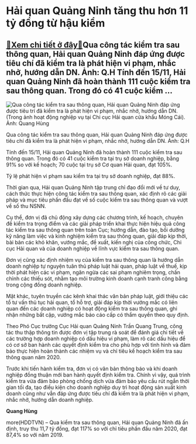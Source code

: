 Hải quan Quảng Ninh tăng thu hơn 11 tỷ đồng từ hậu kiểm
=======================================================

[:gift:Xem chi tiết ở đây:gift:](https://hddtvn.com/hai-quan-quang-ninh-tang-thu-hon-11-ty-dong-tu-hau-kiem-2/)Qua công tác kiểm tra sau thông quan, Hải quan Quảng Ninh đáp ứng được tiêu chí đã kiểm tra là phát hiện vi phạm, nhắc nhở, hướng dẫn DN. Ảnh: Q.H Tính đến 15/11, Hải quan Quảng Ninh đã hoàn thành 111 cuộc kiểm tra sau thông quan. Trong đó có 41 cuộc kiểm …
-----------------------------------------------------------------------------------------------------------------------------------------------------------------------------------------------------------------------------------------------------------------





![Qua công tác kiểm tra sau thông quan, Hải quan Quảng Ninh đáp ứng được tiêu trí đã kiểm tra là phát hiện vi phạm, nhắc nhở, hướng dẫn DN. (Trong ảnh hoạt động nghiệp vụ tại Chi cục Hải quan cửa khẩu Móng Cái). Ảnh: Quang Hùng](https://hddtvn.com/wp-content/uploads/2021/01/4906_IMG_5336.jpg "Qua công tác kiểm tra sau thông quan, Hải quan Quảng Ninh đáp ứng được tiêu trí đã kiểm tra là phát hiện vi phạm, nhắc nhở, hướng dẫn DN. (Trong ảnh hoạt động nghiệp vụ tại Chi cục Hải quan cửa khẩu Móng Cái). Ảnh: Quang Hùng")


Qua công tác kiểm tra sau thông quan, Hải quan Quảng Ninh đáp ứng được tiêu chí đã kiểm tra là phát hiện vi phạm, nhắc nhở, hướng dẫn DN. Ảnh: Q.H



Tính đến 15/11, Hải quan Quảng Ninh đã hoàn thành 111 cuộc kiểm tra sau thông quan. Trong đó có 41 cuộc kiểm tra tại trụ sở doanh nghiệp, bằng 91% so với kế hoạch; 70 cuộc tại trụ sở Cơ quan Hải quan, đạt 105%.


Tỷ lệ phát hiện vi phạm sau kiểm tra tại trụ sở doanh nghiệp, đạt 88%.


Thời gian qua, Hải quan Quảng Ninh tập trung chỉ đạo đổi mới về tư duy, cách thức thực hiện công tác kiểm tra sau thông quan, xác định rõ các giải pháp và mục tiêu phấn đấu đạt về số cuộc kiểm tra sau thông quan và vượt về số thu NSNN.


Cụ thể, đơn vị đã chủ động xây dựng các chương trình, kế hoạch, chuyên đề kiểm tra trọng điểm và các giải pháp triển khai thực hiện hiệu quả công tác kiểm tra sau thông quan trên toàn Cục; hướng dẫn, đào tạo, bồi dưỡng kỹ năng làm việc và kinh nghiệm kiểm tra sau thông quan, giải đáp kịp thời, bài bản các khó khăn, vướng mắc, đề xuất, kiến nghị của công chức, Chi cục Hải quan và của doanh nghiệp về lĩnh vực kiểm tra sau thông quan.


Đơn vị cũng xác định nhiệm vụ của kiểm tra sau thông quan là hướng dẫn doanh nghiệp tự nguyện tuân thủ pháp luật hải quan, pháp luật về thuế, kịp thời phát hiện các vi phạm, ngăn ngừa các sai phạm nghiêm trọng, chấn chỉnh các thiếu sót, nhằm tạo môi trường kinh doanh cạnh tranh công bằng trong cộng đồng doanh nghiệp.


Mặt khác, tuyên truyền các kênh khai thác văn bản pháp luật, giới thiệu các tổ tư vấn thủ tục hải quan, tổ hỗ trợ, giải đáp kịp thời vướng mắc có liên quan đến các doanh nghiệp có hoạt động kiểm tra sau thông quan, ghi nhận những bất cập, vướng mắc báo cáo cấp có thẩm quyền theo quy định.


Theo Phó Cục trưởng Cục Hải quan Quảng Ninh Trần Quang Trung, công tác thu thập thông tin được đơn vị tập trung rà soát để đánh giá chi tiết về các trường hợp doanh nghiệp có dấu hiệu vi phạm, làm rõ các dấu hiệu để có cơ sở ban hành các quyết định kiểm tra cho phù hợp với tình hình và đảm bảo thực hiện hoàn thành các nhiệm vụ và chỉ tiêu kế hoạch kiểm tra sau thông quan năm 2020.


Trước khi tiến hành kiểm tra, đơn vị có văn bản thông báo và khi doanh nghiệp đồng thuận mới ban hành quyết định kiểm tra. Chính vì vậy, quá trình kiểm tra vừa đảm bảo phòng chống dịch vừa đảm bảo yêu cầu rút ngắn thời gian tối đa, tạo điều kiện cho doanh nghiệp duy trì hoạt động sản xuất kinh doanh cũng như vẫn đáp ứng được tiêu chí đã kiểm tra là phát hiện vi phạm, nhắc nhở, hướng dẫn doanh nghiệp.




**Quang Hùng**



more(HDDTVN) – Qua kiểm tra sau thông quan, Hải quan Quảng Ninh đã ấn định, truy thu 11,7 tỷ đồng, đạt 117% so với chỉ tiêu phấn đấu năm 2020, đạt 87,4% so với năm 2019.

